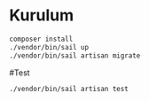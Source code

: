 # Kurulum
```bash
composer install
./vendor/bin/sail up
./vendor/bin/sail artisan migrate
```


#Test
```bash
./vendor/bin/sail artisan test
```
